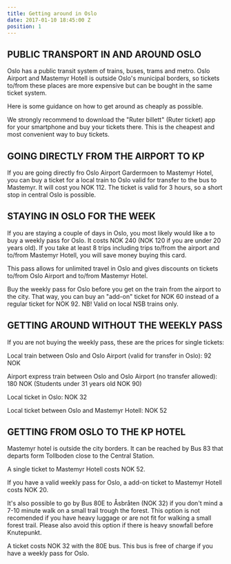 ```yaml
---
title: Getting around in Oslo
date: 2017-01-10 18:45:00 Z
position: 1
---
```


## PUBLIC TRANSPORT IN AND AROUND OSLO

Oslo has a public transit system of trains, buses, trams and metro. Oslo Airport and Mastemyr Hotell is outside Oslo's municipal borders, so tickets to/from these places are more expensive but can be bought in the same ticket system.

Here is some guidance on how to get around as cheaply as possible. 

We strongly recommend to download the "Ruter billett" (Ruter ticket) app for your smartphone and buy your tickets there. This is the cheapest and most convenient way to buy tickets.

## GOING DIRECTLY FROM THE AIRPORT TO KP

If you are going directly fro Oslo Airport Gardermoen to Mastemyr Hotel, you can buy a ticket for a local train to Oslo valid for transfer to the bus to Mastemyr. It will cost you NOK 112. The ticket is valid for 3 hours, so a short stop in central Oslo is possible.

## STAYING IN OSLO FOR THE WEEK

If you are staying a couple of days in Oslo, you most likely would like a to buy a weekly pass for Oslo. It costs NOK 240 (NOK 120 if you are under 20 years old). If you take at least 8 trips including trips to/from the airport and to/from Mastemyr Hotell, you will save money buying this card.

This pass allows for unlimited travel in Oslo and gives discounts on tickets to/from Oslo Airport and to/from Mastemyr Hotel.

Buy the weekly pass for Oslo before you get on the train from the airport to the city. That way, you can buy an "add-on" ticket for NOK 60 instead of a regular ticket for NOK 92. NB! Valid on local NSB trains only.

## GETTING AROUND WITHOUT THE WEEKLY PASS

If you are not buying the weekly pass, these are the prices for single tickets:

Local train between Oslo and Oslo Airport (valid for transfer in Oslo): 92 NOK 

Airport express train between Oslo and Oslo Airport (no transfer allowed): 180 NOK (Students under 31 years old NOK 90) 

Local ticket in Oslo: NOK 32

Local ticket between Oslo and Mastemyr Hotell: NOK 52

## GETTING FROM OSLO TO THE KP HOTEL

Mastemyr hotel is outside the city borders. It can be reached by Bus 83 that departs form Tollboden close to the Central Station.

A single ticket to Mastemyr Hotell costs NOK 52.

If you have a valid weekly pass for Oslo, a add-on ticket to Mastemyr Hotell costs NOK 20.

It's also possible to go by Bus 80E to Åsbråten (NOK 32) if you don't mind a 7-10 minute walk on a small trail trough the forest. This option is not recomended if you have heavy luggage or are not fit for walking a small forest trail. Please also avoid this option if there is heavy snowfall before Knutepunkt.

A ticket costs NOK 32 with the 80E bus. This bus is free of charge if you have a weekly pass for Oslo.